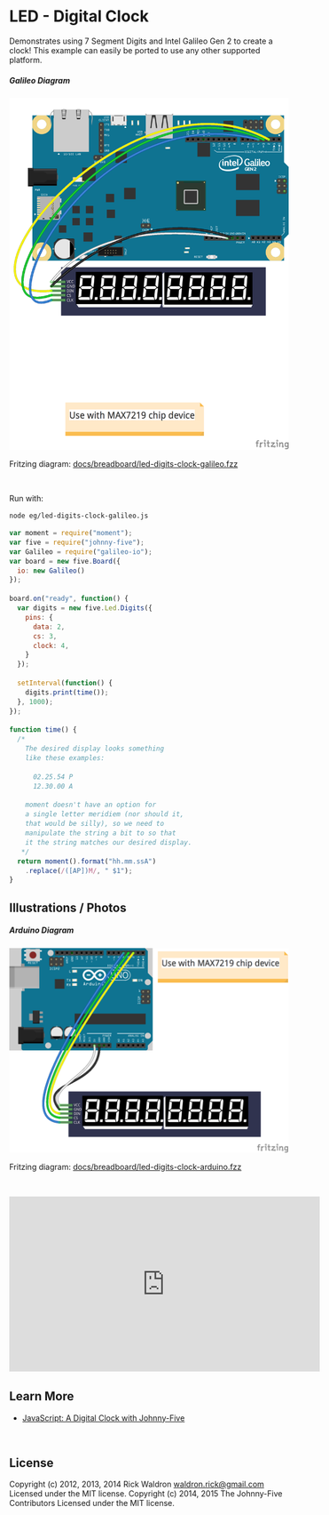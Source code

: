 <!--remove-start-->

# LED - Digital Clock

<!--remove-end-->


Demonstrates using 7 Segment Digits and Intel Galileo Gen 2 to create a clock! This example can easily be ported to use any other supported platform.





##### Galileo Diagram



![docs/breadboard/led-digits-clock-galileo.png](breadboard/led-digits-clock-galileo.png)<br>

Fritzing diagram: [docs/breadboard/led-digits-clock-galileo.fzz](breadboard/led-digits-clock-galileo.fzz)

&nbsp;




Run with:
```bash
node eg/led-digits-clock-galileo.js
```


```javascript
var moment = require("moment");
var five = require("johnny-five");
var Galileo = require("galileo-io");
var board = new five.Board({
  io: new Galileo()
});

board.on("ready", function() {
  var digits = new five.Led.Digits({
    pins: {
      data: 2,
      cs: 3,
      clock: 4,
    }
  });

  setInterval(function() {
    digits.print(time());
  }, 1000);
});

function time() {
  /*
    The desired display looks something
    like these examples:

      02.25.54 P
      12.30.00 A

    moment doesn't have an option for
    a single letter meridiem (nor should it,
    that would be silly), so we need to
    manipulate the string a bit to so that
    it the string matches our desired display.
   */
  return moment().format("hh.mm.ssA")
    .replace(/([AP])M/, " $1");
}

```


## Illustrations / Photos


##### Arduino Diagram



![docs/breadboard/led-digits-clock-arduino.png](breadboard/led-digits-clock-arduino.png)<br>

Fritzing diagram: [docs/breadboard/led-digits-clock-arduino.fzz](breadboard/led-digits-clock-arduino.fzz)

&nbsp;


<iframe width="560" height="315" src="https://www.youtube.com/embed/4A3SlE6Unco" frameborder="0" allowfullscreen></iframe>




## Learn More

- [JavaScript: A Digital Clock with Johnny-Five](http://bocoup.com/weblog/javascript-arduino-digital-clock-johnny-five/)

&nbsp;

<!--remove-start-->

## License
Copyright (c) 2012, 2013, 2014 Rick Waldron <waldron.rick@gmail.com>
Licensed under the MIT license.
Copyright (c) 2014, 2015 The Johnny-Five Contributors
Licensed under the MIT license.

<!--remove-end-->
